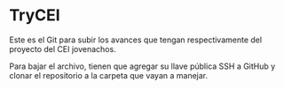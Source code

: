 # TryCEI

Este es el Git para subir los avances que tengan respectivamente del proyecto del CEI jovenachos.

Para bajar el archivo, tienen que agregar su llave pública SSH a GitHub y clonar el repositorio a la carpeta que vayan a manejar.
